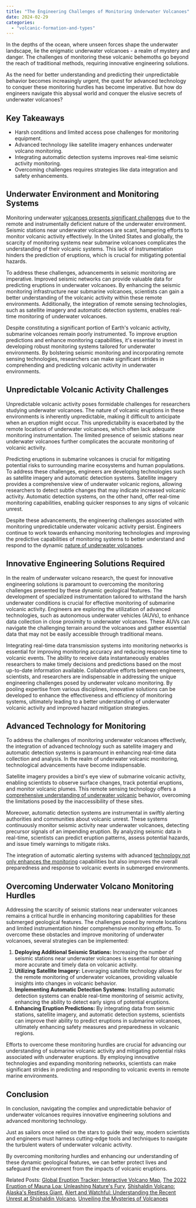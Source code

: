 ```yaml
---
title: "The Engineering Challenges of Monitoring Underwater Volcanoes"
date: 2024-02-29
categories: 
  - "volcanic-formation-and-types"
---
```


In the depths of the ocean, where unseen forces shape the underwater landscape, lie the enigmatic underwater volcanoes - a realm of mystery and danger. The challenges of monitoring these volcanic behemoths go beyond the reach of traditional methods, requiring innovative engineering solutions.

As the need for better understanding and predicting their unpredictable behavior becomes increasingly urgent, the quest for advanced technology to conquer these monitoring hurdles has become imperative. But how do engineers navigate this abyssal world and conquer the elusive secrets of underwater volcanoes?

## Key Takeaways

- Harsh conditions and limited access pose challenges for monitoring equipment.
- Advanced technology like satellite imagery enhances underwater volcano monitoring.
- Integrating automatic detection systems improves real-time seismic activity monitoring.
- Overcoming challenges requires strategies like data integration and safety enhancements.

## Underwater Environment and Monitoring Systems

Monitoring underwater [volcanoes presents significant challenges](https://magmamatters.com/the-environmental-impact-of-volcanic-eruptions-2/ "The Environmental Impact of Volcanic Eruptions") due to the remote and instrumentally deficient nature of the underwater environment. Seismic stations near underwater volcanoes are scant, hampering efforts to monitor volcanic activity effectively. In the United States and globally, the scarcity of monitoring systems near submarine volcanoes complicates the understanding of their volcanic systems. This lack of instrumentation hinders the prediction of eruptions, which is crucial for mitigating potential hazards.

To address these challenges, advancements in seismic monitoring are imperative. Improved seismic networks can provide valuable data for predicting eruptions in underwater volcanoes. By enhancing the seismic monitoring infrastructure near submarine volcanoes, scientists can gain a better understanding of the volcanic activity within these remote environments. Additionally, the integration of remote sensing technologies, such as satellite imagery and automatic detection systems, enables real-time monitoring of underwater volcanoes.

Despite constituting a significant portion of Earth's volcanic activity, submarine volcanoes remain poorly instrumented. To improve eruption predictions and enhance monitoring capabilities, it's essential to invest in developing robust monitoring systems tailored for underwater environments. By bolstering seismic monitoring and incorporating remote sensing technologies, researchers can make significant strides in comprehending and predicting volcanic activity in underwater environments.

## Unpredictable Volcanic Activity Challenges

Unpredictable volcanic activity poses formidable challenges for researchers studying underwater volcanoes. The nature of volcanic eruptions in these environments is inherently unpredictable, making it difficult to anticipate when an eruption might occur. This unpredictability is exacerbated by the remote locations of underwater volcanoes, which often lack adequate monitoring instrumentation. The limited presence of seismic stations near underwater volcanoes further complicates the accurate monitoring of volcanic activity.

Predicting eruptions in submarine volcanoes is crucial for mitigating potential risks to surrounding marine ecosystems and human populations. To address these challenges, engineers are developing technologies such as satellite imagery and automatic detection systems. Satellite imagery provides a comprehensive view of underwater volcanic regions, allowing researchers to detect subtle changes that may indicate increased volcanic activity. Automatic detection systems, on the other hand, offer real-time monitoring capabilities, enabling quicker responses to any signs of volcanic unrest.

Despite these advancements, the engineering challenges associated with monitoring unpredictable underwater volcanic activity persist. Engineers continue to work towards enhancing monitoring technologies and improving the predictive capabilities of monitoring systems to better understand and respond to the dynamic [nature of underwater volcanoes](https://magmamatters.com/the-art-and-science-of-volcano-monitoring/ "The Art and Science of Volcano Monitoring").

## Innovative Engineering Solutions Required

In the realm of underwater volcano research, the quest for innovative engineering solutions is paramount to overcoming the monitoring challenges presented by these dynamic geological features. The development of specialized instrumentation tailored to withstand the harsh underwater conditions is crucial for effective monitoring of submarine volcanic activity. Engineers are exploring the utilization of advanced technologies, such as autonomous underwater vehicles (AUVs), to enhance data collection in close proximity to underwater volcanoes. These AUVs can navigate the challenging terrain around the volcanoes and gather essential data that may not be easily accessible through traditional means.

Integrating real-time data transmission systems into monitoring networks is essential for improving monitoring accuracy and reducing response time to volcanic events. The ability to receive data instantaneously enables researchers to make timely decisions and predictions based on the most up-to-date information available. Collaborative efforts between engineers, scientists, and researchers are indispensable in addressing the unique engineering challenges posed by underwater volcano monitoring. By pooling expertise from various disciplines, innovative solutions can be developed to enhance the effectiveness and efficiency of monitoring systems, ultimately leading to a better understanding of underwater volcanic activity and improved hazard mitigation strategies.

## Advanced Technology for Monitoring

To address the challenges of monitoring underwater volcanoes effectively, the integration of advanced technology such as satellite imagery and automatic detection systems is paramount in enhancing real-time data collection and analysis. In the realm of underwater volcanic monitoring, technological advancements have become indispensable.

Satellite imagery provides a bird's eye view of submarine volcanic activity, enabling scientists to observe surface changes, track potential eruptions, and monitor volcanic plumes. This remote sensing technology offers a [comprehensive understanding of underwater volcanic](https://magmamatters.com/understanding-volcanic-formation-a-comprehensive-guide/ "Understanding Volcanic Formation: A Comprehensive Guide") behavior, overcoming the limitations posed by the inaccessibility of these sites.

Moreover, automatic detection systems are instrumental in swiftly alerting authorities and communities about volcanic unrest. These systems continuously monitor seismic activity near underwater volcanoes, detecting precursor signals of an impending eruption. By analyzing seismic data in real-time, scientists can predict eruption patterns, assess potential hazards, and issue timely warnings to mitigate risks.

The integration of automatic alerting systems with advanced [technology not only enhances the monitoring](https://magmamatters.com/geothermal-energy-and-its-volcanic-origins/ "Geothermal Energy and Its Volcanic Origins") capabilities but also improves the overall preparedness and response to volcanic events in submerged environments.

## Overcoming Underwater Volcano Monitoring Hurdles

Addressing the scarcity of seismic stations near underwater volcanoes remains a critical hurdle in enhancing monitoring capabilities for these submerged geological features. The challenges posed by remote locations and limited instrumentation hinder comprehensive monitoring efforts. To overcome these obstacles and improve monitoring of underwater volcanoes, several strategies can be implemented:

1. **Deploying Additional Seismic Stations:** Increasing the number of seismic stations near underwater volcanoes is essential for obtaining more accurate and timely data on volcanic activity.
2. **Utilizing Satellite Imagery:** Leveraging satellite technology allows for the remote monitoring of underwater volcanoes, providing valuable insights into changes in volcanic behavior.
3. **Implementing Automatic Detection Systems:** Installing automatic detection systems can enable real-time monitoring of seismic activity, enhancing the ability to detect early signs of potential eruptions.
4. **Enhancing Eruption Predictions:** By integrating data from seismic stations, satellite imagery, and automatic detection systems, scientists can improve their ability to predict eruptions in submarine volcanoes, ultimately enhancing safety measures and preparedness in volcanic regions.

Efforts to overcome these monitoring hurdles are crucial for advancing our understanding of submarine volcanic activity and mitigating potential risks associated with underwater eruptions. By employing innovative technologies and expanding monitoring networks, scientists can make significant strides in predicting and responding to volcanic events in remote marine environments.

## Conclusion

In conclusion, navigating the complex and unpredictable behavior of underwater volcanoes requires innovative engineering solutions and advanced monitoring technology.

Just as sailors once relied on the stars to guide their way, modern scientists and engineers must harness cutting-edge tools and techniques to navigate the turbulent waters of underwater volcanic activity.

By overcoming monitoring hurdles and enhancing our understanding of these dynamic geological features, we can better protect lives and safeguard the environment from the impacts of volcanic eruptions.

Related Posts: [Global Eruption Tracker: Interactive Volcano Map](https://magmamatters.com/global-eruption-tracker-interactive-volcano-map/), [The 2022 Eruption of Mauna Loa: Unleashing Nature's Fury](https://magmamatters.com/the-2022-eruption-of-mauna-loa-unleashing-natures-fury/), [Shishaldin Volcano: Alaska's Restless Giant](https://magmamatters.com/shishaldin-volcano-alaskas-restless-giant/), [Alert and Watchful: Understanding the Recent Unrest at Shishaldin Volcano](https://magmamatters.com/alert-and-watchful-understanding-the-recent-unrest-at-shishaldin-volcano/), [Unveiling the Mysteries of Volcanoes](https://magmamatters.com/unveiling-the-mysteries-of-volcanoes/)
